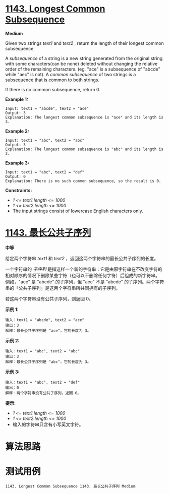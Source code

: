 # [1143. Longest Common Subsequence][enTitle]

**Medium**

Given two strings  *text1*  and  *text2* , return the length of their longest common subsequence.

A  *subsequence*  of a string is a new string generated from the original string with some characters(can be none) deleted without changing the relative order of the remaining characters. (eg, "ace" is a subsequence of "abcde" while "aec" is not). A  *common subsequence*  of two strings is a subsequence that is common to both strings.



If there is no common subsequence, return 0.



**Example 1:** 

```
Input: text1 = "abcde", text2 = "ace" 
Output: 3  
Explanation: The longest common subsequence is "ace" and its length is 3.

```

**Example 2:** 

```
Input: text1 = "abc", text2 = "abc"
Output: 3
Explanation: The longest common subsequence is "abc" and its length is 3.

```

**Example 3:** 

```
Input: text1 = "abc", text2 = "def"
Output: 0
Explanation: There is no such common subsequence, so the result is 0.

```



**Constraints:** 

-  *1 <= text1.length <= 1000*  
-  *1 <= text2.length <= 1000*  
- The input strings consist of lowercase English characters only.


# [1143. 最长公共子序列][cnTitle]

**中等**

给定两个字符串  *text1*  和  *text2* ，返回这两个字符串的最长公共子序列的长度。

一个字符串的  *子序列* 是指这样一个新的字符串：它是由原字符串在不改变字符的相对顺序的情况下删除某些字符（也可以不删除任何字符）后组成的新字符串。 例如，"ace" 是 "abcde" 的子序列，但 "aec" 不是 "abcde" 的子序列。两个字符串的「公共子序列」是这两个字符串所共同拥有的子序列。

若这两个字符串没有公共子序列，则返回 0。



**示例 1:** 

```
输入：text1 = "abcde", text2 = "ace" 
输出：3  
解释：最长公共子序列是 "ace"，它的长度为 3。

```

**示例 2:** 

```
输入：text1 = "abc", text2 = "abc"
输出：3
解释：最长公共子序列是 "abc"，它的长度为 3。

```

**示例 3:** 

```
输入：text1 = "abc", text2 = "def"
输出：0
解释：两个字符串没有公共子序列，返回 0。

```



**提示:** 

-  *1 <= text1.length <= 1000*  
-  *1 <= text2.length <= 1000*  
- 输入的字符串只含有小写英文字符。




# 算法思路

# 测试用例
```
1143. Longest Common Subsequence 1143. 最长公共子序列 Medium
```

[enTitle]: https://leetcode.com/problems/longest-common-subsequence/
[cnTitle]: https://leetcode-cn.com/problems/longest-common-subsequence/
